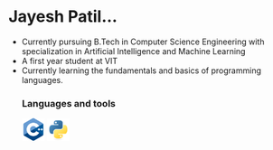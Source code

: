 # Jayesh Patil...
- Currently pursuing B.Tech in Computer Science Engineering with specialization in Artificial Intelligence and Machine Learning
- A first year student at VIT
- Currently learning the fundamentals and basics of programming languages.
  ### Languages and tools
  <p align = "left"> <img src="https://raw.githubusercontent.com/devicons/devicon/master/icons/cplusplus/cplusplus-original.svg" alt="cplusplus" width="40" height="40"/> 
  <img src="https://raw.githubusercontent.com/devicons/devicon/master/icons/python/python-original.svg" alt="python" width="40" height="40"/>
  </p>
